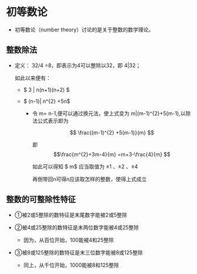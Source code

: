 # 初等数论

* 初等数论（number theory）讨论的是关于整数的数学理论。  

## 整数除法

* 定义： 32/4 =8，即表示为4可以整除以32，即 4|32；

    如此以来便有：

  * $ 3 | n(n+1)(n+2) $

  * $ (n-1)|  n^{2} +5n$

    * 令 m= n-1,便可以通过换元法，使上式变为 m|(m-1)^{2}+5(m-1),以除法公式表示即为

      $$ \frac{(m-1)^{2} +5(m-1)}{m} $$

      即 $$\frac{m^{2}+3m-4}{m} =m+3-\frac{4}{m} $$

      如此可以得知 $ m$ 应当取值为 $\pm 1$ 、$\pm 2$ 、$\pm 4$
  
      再倒带回n可得n应该取怎样的整数，使得上式成立

## 整数的可整除性特征

* ①被2或5整除的数特征是末尾数字能被2或5整除

* ②被4或25整除的数特征是末两位数字能被4或25整除
  * 因为，从百位开始，100能被4和25整除 

* ③被8或125整除的数特征是末三位数字能被8或125整除
  * 同上，从千位开始，1000能被8和125整除 

    
